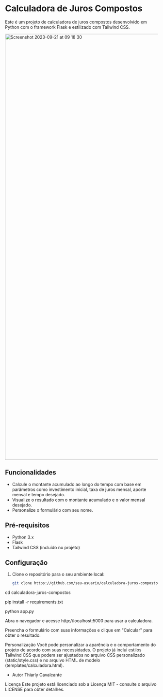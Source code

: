 # Calculadora de Juros Compostos

Este é um projeto de calculadora de juros compostos desenvolvido em Python com o framework Flask e estilizado com Tailwind CSS.


<img width="1402" alt="Screenshot 2023-09-21 at 09 18 30" src="https://github.com/thiarly/calculadora-juros-compostos/assets/13594903/565a2c94-df1c-4d7f-bb12-685c99ef337c">



## Funcionalidades

- Calcule o montante acumulado ao longo do tempo com base em parâmetros como investimento inicial, taxa de juros mensal, aporte mensal e tempo desejado.
- Visualize o resultado com o montante acumulado e o valor mensal desejado.
- Personalize o formulário com seu nome.

## Pré-requisitos

- Python 3.x
- Flask
- Tailwind CSS (incluído no projeto)

## Configuração

1. Clone o repositório para o seu ambiente local:

   ```bash
   git clone https://github.com/seu-usuario/calculadora-juros-compostos.git

cd calculadora-juros-compostos

pip install -r requirements.txt

python app.py

Abra o navegador e acesse http://localhost:5000 para usar a calculadora.

Preencha o formulário com suas informações e clique em "Calcular" para obter o resultado.

Personalização
Você pode personalizar a aparência e o comportamento do projeto de acordo com suas necessidades. O projeto já inclui estilos Tailwind CSS que podem ser ajustados no arquivo CSS personalizado (static/style.css) e no arquivo HTML de modelo (templates/calculadora.html).


* Autor
Thiarly Cavalcante

Licença
Este projeto está licenciado sob a Licença MIT - consulte o arquivo LICENSE para obter detalhes.
